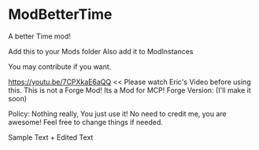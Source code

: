 # ModBetterTime
A better Time mod!

Add this to your Mods folder
Also add it to ModInstances

You may contribute if you want.

https://youtu.be/7CPXkaE6aQQ << Please watch Eric's Video before using this.
This is not a Forge Mod! Its a Mod for MCP!
Forge Version: (I'll make it soon)

Policy:
Nothing really, You just use it!
No need to credit me, you are awesome!
Feel free to change things if needed.

Sample Text + Edited Text
